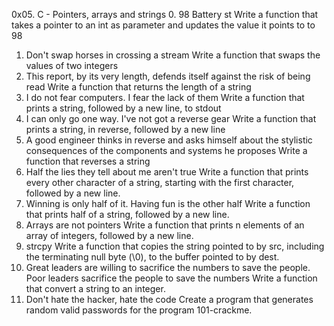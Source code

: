 0x05. C - Pointers, arrays and strings
0. 98 Battery st
Write a function that takes a pointer to an int as parameter and updates the value it points to to 98
1. Don't swap horses in crossing a stream
Write a function that swaps the values of two integers
2. This report, by its very length, defends itself against the risk of being read
Write a function that returns the length of a string
3. I do not fear computers. I fear the lack of them
Write a function that prints a string, followed by a new line, to stdout
4. I can only go one way. I've not got a reverse gear
Write a function that prints a string, in reverse, followed by a new line
5. A good engineer thinks in reverse and asks himself about the stylistic consequences of the components and systems he proposes
Write a function that reverses a string
6. Half the lies they tell about me aren't true
Write a function that prints every other character of a string, starting with the first character, followed by a new line.
7. Winning is only half of it. Having fun is the other half
Write a function that prints half of a string, followed by a new line.
8. Arrays are not pointers
Write a function that prints n elements of an array of integers, followed by a new line.
9. strcpy
Write a function that copies the string pointed to by src, including the terminating null byte (\0), to the buffer pointed to by dest.
10. Great leaders are willing to sacrifice the numbers to save the people. Poor leaders sacrifice the people to save the numbers
Write a function that convert a string to an integer.
11. Don't hate the hacker, hate the code
Create a program that generates random valid passwords for the program 101-crackme.
